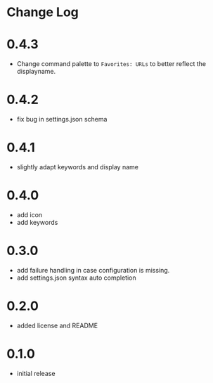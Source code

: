 # Change Log

# 0.4.3

* Change command palette to `Favorites: URLs` to better reflect the displayname.

# 0.4.2

* fix bug in settings.json schema

# 0.4.1

* slightly adapt keywords and display name

# 0.4.0

* add icon
* add keywords

# 0.3.0

* add failure handling in case configuration is missing.
* add settings.json syntax auto completion

# 0.2.0

* added license and README

# 0.1.0

* initial release